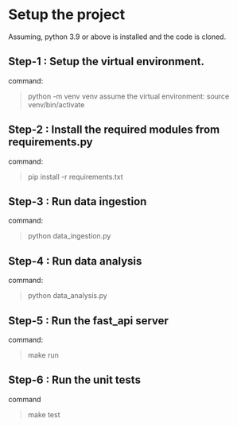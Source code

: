 # Setup the project
Assuming, python 3.9 or above is installed and the code is cloned.
## Step-1 : Setup the virtual environment.
command:
> python -m venv venv
assume the virtual environment:
> source venv/bin/activate

## Step-2 : Install the required modules from requirements.py
command:
> pip install -r requirements.txt

## Step-3 : Run data ingestion
command:
> python data_ingestion.py

## Step-4 : Run data analysis
command:
> python data_analysis.py

## Step-5 : Run the fast_api server
command:
> make run

## Step-6 : Run the unit tests
command
> make test